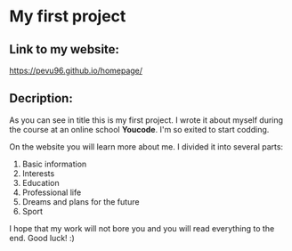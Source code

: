 # My first project

## Link to my website:
https://pevu96.github.io/homepage/

## Decription:
As you can see in title this is my first project. I wrote it about myself during the course at an online school **Youcode**. I'm so exited to start codding.

On the website you will learn more about me. I divided it into several parts:
1. Basic information
2. Interests
3. Education
4. Professional life
5. Dreams and plans for the future
6. Sport

I hope that my work will not bore you and you will read everything to the end. Good luck! :)
